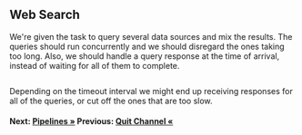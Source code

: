 ## Web Search

We're given the task to query several data sources and mix the results. The queries should run concurrently and we should disregard the ones taking too long. Also, we should handle a query response at the time of arrival, instead of waiting for all of them to complete.

``` cs --region web_search --source-file ./src/Program.cs --project ./src/TryChannelsDemo.csproj
```
Depending on the timeout interval we might end up receiving responses for all of the queries, or cut off the ones that are too slow.

#### Next: [Pipelines &raquo;](../Pipelines.md) Previous: [Quit Channel &laquo;](../QuitChannel.md) 
